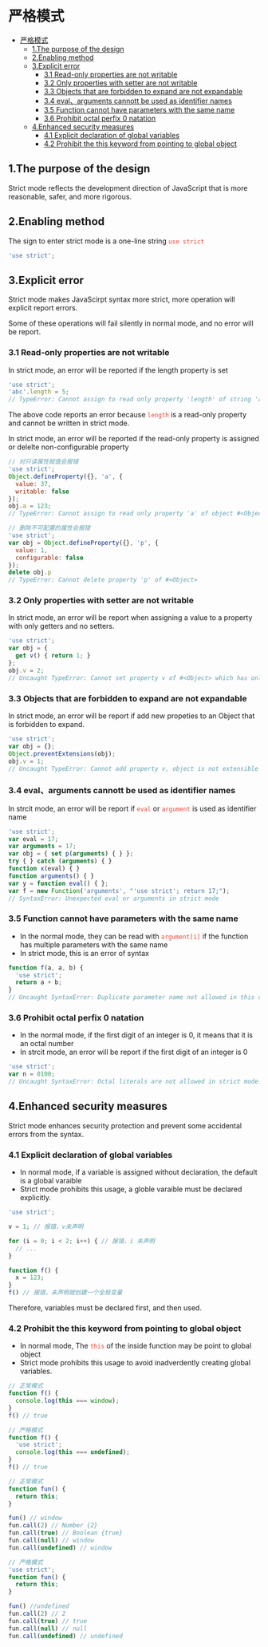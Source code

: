 # 严格模式

- [严格模式](#严格模式)
  - [1.The purpose of the design](#1the-purpose-of-the-design)
  - [2.Enabling method](#2enabling-method)
  - [3.Explicit error](#3explicit-error)
    - [3.1 Read-only properties are not writable](#31-read-only-properties-are-not-writable)
    - [3.2 Only properties with setter are not writable](#32-only-properties-with-setter-are-not-writable)
    - [3.3 Objects that are forbidden to expand are not expandable](#33-objects-that-are-forbidden-to-expand-are-not-expandable)
    - [3.4 eval、arguments cannott be used as identifier names](#34-evalarguments-cannott-be-used-as-identifier-names)
    - [3.5 Function cannot have parameters with the same name](#35-function-cannot-have-parameters-with-the-same-name)
    - [3.6 Prohibit octal perfix 0 natation](#36-prohibit-octal-perfix-0-natation)
  - [4.Enhanced security measures](#4enhanced-security-measures)
    - [4.1 Explicit declaration of global variables](#41-explicit-declaration-of-global-variables)
    - [4.2 Prohibit the this keyword from pointing to global object](#42-prohibit-the-this-keyword-from-pointing-to-global-object)

## 1.The purpose of the design

Strict mode reflects the development direction of JavaScript that is more reasonable, safer, and more rigorous.

## 2.Enabling method

The sign to enter strict mode is a one-line string <code style="color:#ea4335">use strict</code>

```js
'use strict';
```

## 3.Explicit error

Strict mode makes JavaScirpt syntax more strict, more operation will explicit report errors.

Some of these operations will fail silently in normal mode, and no error will be report.

### 3.1 Read-only properties are not writable

In strict mode, an error will be reported if the length property is set

```js
'use strict';
'abc'.length = 5;
// TypeError: Cannot assign to read only property 'length' of string 'abc'
```

The above code reports an error because <code style="color:#ea4335">length</code> is a read-only property and cannot be written in strict mode.

In strict mode, an error will be reported if the read-only property is assigned or delelte non-configurable property

```js
// 对只读属性赋值会报错
'use strict';
Object.defineProperty({}, 'a', {
  value: 37,
  writable: false
});
obj.a = 123;
// TypeError: Cannot assign to read only property 'a' of object #<Object>

// 删除不可配置的属性会报错
'use strict';
var obj = Object.defineProperty({}, 'p', {
  value: 1,
  configurable: false
});
delete obj.p
// TypeError: Cannot delete property 'p' of #<Object>
```

### 3.2 Only properties with setter are not writable

In strict mode, an error will be report when assigning a value to a property with only getters and no setters.

```js
'use strict';
var obj = {
  get v() { return 1; }
};
obj.v = 2;
// Uncaught TypeError: Cannot set property v of #<Object> which has only a getter
```

### 3.3 Objects that are forbidden to expand are not expandable

In strict mode, an error will be report if add new propeties to an Object that is forbidden to expand.

```js
'use strict';
var obj = {};
Object.preventExtensions(obj);
obj.v = 1;
// Uncaught TypeError: Cannot add property v, object is not extensible
```

### 3.4 eval、arguments cannott be used as identifier names

In strcit mode, an error will be report if <code style="color:#ea4335">eval</code> or <code style="color:#ea4335">argument</code> is used as identifier name

```js
'use strict';
var eval = 17;
var arguments = 17;
var obj = { set p(arguments) { } };
try { } catch (arguments) { }
function x(eval) { }
function arguments() { }
var y = function eval() { };
var f = new Function('arguments', "'use strict'; return 17;");
// SyntaxError: Unexpected eval or arguments in strict mode
```

### 3.5 Function cannot have parameters with the same name

- In the normal mode, they can be read with <code style="color:#ea4335">argument[i]</code> if the function has multiple parameters with the same name
- In strict mode, this is an error of syntax

```js
function f(a, a, b) {
  'use strict';
  return a + b;
}
// Uncaught SyntaxError: Duplicate parameter name not allowed in this context
```

### 3.6 Prohibit octal perfix 0 natation

- In the normal mode, if the first digit of an integer is 0, it means that it is an octal number
- In strcit mode, an error will be report if the first digit of an integer is 0

```js
'use strict';
var n = 0100;
// Uncaught SyntaxError: Octal literals are not allowed in strict mode.
```

## 4.Enhanced security measures

Strict mode enhances security protection and prevent some accidental errors from the syntax.

### 4.1 Explicit declaration of global variables

- In normal mode, if a variable is assigned without declaration, the default is a global varaible
- Strict mode prohibits this usage, a globle varaible must be declared explicitly.

```js
'use strict';

v = 1; // 报错，v未声明

for (i = 0; i < 2; i++) { // 报错，i 未声明
  // ...
}

function f() {
  x = 123;
}
f() // 报错，未声明就创建一个全局变量
```

Therefore, variables must be declared first, and then used.

### 4.2 Prohibit the this keyword from pointing to global object

- In normal mode, The <code style="color:#ea4335">this</code> of the inside function may be point to global object
- Strict mode prohibits this usage to avoid inadverdently creating global variables.

```js
// 正常模式
function f() {
  console.log(this === window);
}
f() // true

// 严格模式
function f() {
  'use strict';
  console.log(this === undefined);
}
f() // true
```

```js
// 正常模式
function fun() {
  return this;
}

fun() // window
fun.call(2) // Number {2}
fun.call(true) // Boolean {true}
fun.call(null) // window
fun.call(undefined) // window

// 严格模式
'use strict';
function fun() {
  return this;
}

fun() //undefined
fun.call(2) // 2
fun.call(true) // true
fun.call(null) // null
fun.call(undefined) // undefined
```
